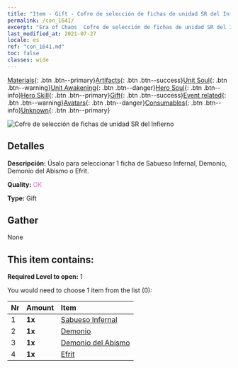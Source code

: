 ```yaml
---
title: "Item - Gift - Cofre de selección de fichas de unidad SR del Infierno"
permalink: /con_1641/
excerpt: "Era of Chaos  Cofre de selección de fichas de unidad SR del Infierno"
last_modified_at: 2021-07-27
locale: es
ref: "con_1641.md"
toc: false
classes: wide
---
```

 [Materials](/ItemsES/){: .btn .btn--primary}[Artifacts](/ItemsES/Artifacts/){: .btn .btn--success}[Unit Soul](/ItemsES/UnitSoul/){: .btn .btn--warning}[Unit Awakening](/ItemsES/UnitAwakening/){: .btn .btn--danger}[Hero Soul](/ItemsES/HeroSoul/){: .btn .btn--info}[Hero Skill](/ItemsES/HeroSkill/){: .btn .btn--primary}[Gift](/ItemsES/Gift/){: .btn .btn--success}[Event related](/ItemsES/Events/){: .btn .btn--warning}[Avatars](/ItemsES/Avatars/){: .btn .btn--danger}[Consumables](/ItemsES/Consumables/){: .btn .btn--info}[Unknown](/ItemsES/Unknown/){: .btn .btn--primary}

 ![Cofre de selección de fichas de unidad SR del Infierno](/images/t/i_907257.png)

## Detalles
 **Descripción:** Úsalo para seleccionar 1 ficha de Sabueso Infernal, Demonio, Demonio del Abismo o Efrit.

 **Quality:** <span style="color: #DA70D6">OK</span>

 **Type:** Gift

## Gather

  None

## This item contains:

 **Required Level to open:** 1

 You would need to choose 1 item from the list (0):

  | Nr | Amount |     Item    |
  |:---|:-------|:------------|
  | 1 |  **1x** | [Sabueso Infernal](/ItemsES/unt_228/) |  | 
  | 2 |  **1x** | [Demonio](/ItemsES/unt_229/) |  | 
  | 3 |  **1x** | [Demonio del Abismo](/ItemsES/unt_230/) |  | 
  | 4 |  **1x** | [Efrit](/ItemsES/unt_231/) |  | 
